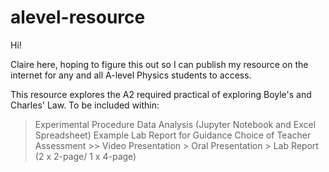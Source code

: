 # alevel-resource

Hi! 

Claire here, hoping to figure this out so I can publish my resource on the internet for any and all A-level Physics students to access. 

This resource explores the A2 required practical of exploring Boyle's and Charles' Law. 
To be included within:
  > Experimental Procedure 
  > Data Analysis (Jupyter Notebook and Excel Spreadsheet)
  > Example Lab Report for Guidance
  > Choice of Teacher Assessment 
    >> Video Presentation
    > Oral Presentation
    > Lab Report (2 x 2-page/ 1 x 4-page)
